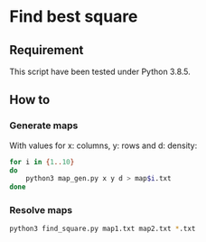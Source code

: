 # Find best square

## Requirement

This script have been tested under Python 3.8.5.

## How to

### Generate maps

With values for x: columns, y: rows and d: density:

```bash
for i in {1..10}
do
    python3 map_gen.py x y d > map$i.txt
done
```

### Resolve maps

```bash
python3 find_square.py map1.txt map2.txt *.txt
```